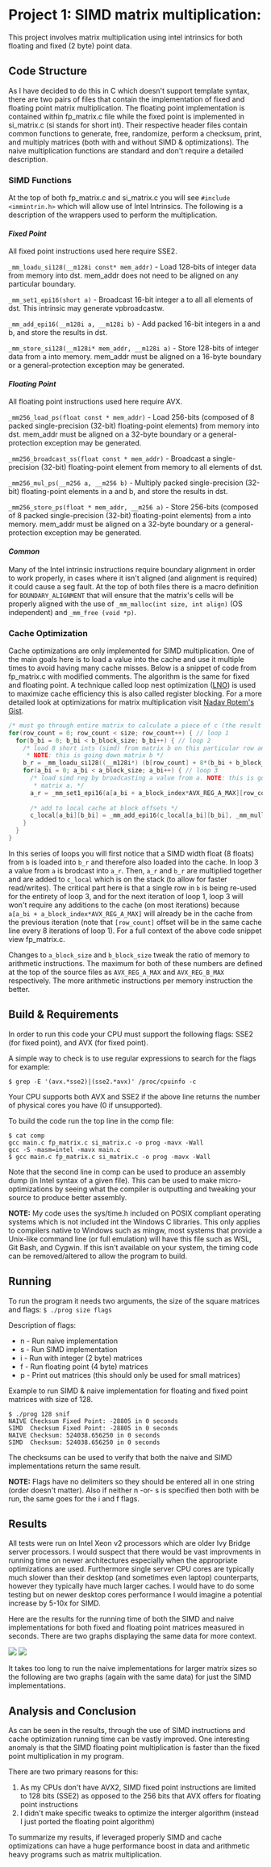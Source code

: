 # Project 1: SIMD matrix multiplication:
This project involves matrix multiplication using intel intrinsics for both floating and fixed (2 byte) point data.

## Code Structure
As I have decided to do this in C which doesn't support template syntax, there are two pairs of files that contain the implementation of fixed and floating point matrix multiplication.  The floating point implementation is contained within fp_matrix.c file while the fixed point is implemented in si_matrix.c (si stands for short int).  Their respective header files contain common functions to generate, free, randomize, perform a checksum, print, and multiply matrices (both with and without SIMD & optimizations).  The naive multiplication functions are standard and don't require a detailed description. 

### SIMD Functions
At the top of both fp_matrix.c and si_matrix.c you will see `#include <immintrin.h>` which will allow use of Intel Intrinsics.  The following is a description of the wrappers used to perform the multiplication.

#### _Fixed Point_
All fixed point instructions used here require SSE2.

`_mm_loadu_si128(__m128i const* mem_addr)` - Load 128-bits of integer data from memory into dst. mem_addr does not need to be aligned on any particular boundary.

`_mm_set1_epi16(short a)` - Broadcast 16-bit integer a to all all elements of dst. This intrinsic may generate vpbroadcastw.

`_mm_add_epi16(__m128i a, __m128i b)` - Add packed 16-bit integers in a and b, and store the results in dst.

`_mm_store_si128(__m128i* mem_addr, __m128i a)` - Store 128-bits of integer data from a into memory. mem_addr must be aligned on a 16-byte boundary or a general-protection exception may be generated.

#### _Floating Point_
All floating point instructions used here require AVX.

`_mm256_load_ps(float const * mem_addr)` - Load 256-bits (composed of 8 packed single-precision (32-bit) floating-point elements) from memory into dst. mem_addr must be aligned on a 32-byte boundary or a general-protection exception may be generated.

`_mm256_broadcast_ss(float const * mem_addr)` - Broadcast a single-precision (32-bit) floating-point element from memory to all elements of dst.

`_mm256_mul_ps(__m256 a, __m256 b)` - Multiply packed single-precision (32-bit) floating-point elements in a and b, and store the results in dst.

`_mm256_store_ps(float * mem_addr, __m256 a)` - Store 256-bits (composed of 8 packed single-precision (32-bit) floating-point elements) from a into memory. mem_addr must be aligned on a 32-byte boundary or a general-protection exception may be generated.

#### _Common_
Many of the Intel intrinsic instructions require boundary alignment in order to work properly, in cases where it isn't aligned (and alignment is required) it could cause a seg fault.  At the top of both files there is a macro definition for `BOUNDARY_ALIGNMENT` that will ensure that the matrix's cells will be properly aligned with the use of `_mm_malloc(int size, int align)` (OS independent) and `_mm_free (void *p)`.

### Cache Optimization
Cache optimizations are only implemented for SIMD multiplication.  One of the main goals here is to load a value into the cache and use it multiple times to avoid having many cache misses.  Below is a snippet of code from fp_matrix.c with modified comments.  The algorithm is the same for fixed and floating point.  A technique called loop nest optimization ([LNO](https://en.wikipedia.org/wiki/Loop_nest_optimization)) is used to maximize cache efficiency this is also called register blocking.  For a more detailed look at optimizations for matrix multiplication visit [Nadav Rotem's Gist](https://gist.github.com/nadavrot/5b35d44e8ba3dd718e595e40184d03f0).

```c
/* must go through entire matrix to calculate a piece of c (the result matrix) */
for(row_count = 0; row_count < size; row_count++) { // loop 1
  for(b_bi = 0; b_bi < b_block_size; b_bi++) { // loop 2
    /* load 8 short ints (simd) from matrix b on this particular row and block offset.
     * NOTE: this is going down matrix b */
    b_r = _mm_loadu_si128((__m128i*) (b[row_count] + 8*(b_bi + b_block_index * AVX_REG_B_MAX)));
    for(a_bi = 0; a_bi < a_block_size; a_bi++) { // loop 3
      /* load simd reg by broadcasting a value from a. NOTE: this is going across
       * matrix a. */
      a_r = _mm_set1_epi16(a[a_bi + a_block_index*AVX_REG_A_MAX][row_count]);
      
      /* add to local cache at block offsets */
      c_local[a_bi][b_bi] = _mm_add_epi16(c_local[a_bi][b_bi], _mm_mullo_epi16(a_r, b_r));
    }
  }
}
```

In this series of loops you will first notice that a SIMD width float (8 floats) from `b` is loaded into `b_r` and therefore also loaded into the cache.  In loop 3 a value from `a` is brodcast into `a_r`.  Then, `a_r` and `b_r` are multiplied together and are added to `c_local` which is on the stack (to allow for faster read/writes).  The critical part here is that a single row in `b` is being re-used for the entirety of loop 3, and for the next iteration of loop 1, loop 3 will won't require any additions to the cache (on most iterations) because `a[a_bi + a_block_index*AVX_REG_A_MAX]` will already be in the cache from the previous iteration (note that `[row_count]` offset will be in the same cache line every 8 iterations of loop 1).  For a full context of the above code snippet view fp_matrix.c.

Changes to `a_block_size` and `b_block_size` tweak the ratio of memory to arithmetic instructions.  The maximum for both of these numbers are defined at the top of the source files as `AVX_REG_A_MAX` and `AVX_REG_B_MAX` respectively.  The more arithmetic instructions per memory instruction the better.

## Build & Requirements
In order to run this code your CPU must support the following flags: SSE2 (for fixed point), and AVX (for fixed point).

A simple way to check is to use regular expressions to search for the flags for example:

`$ grep -E '(avx.*sse2)|(sse2.*avx)' /proc/cpuinfo -c`

Your CPU supports both AVX and SSE2 if the above line returns the number of physical cores you have (0 if unsupported).

To build the code run the top line in the comp file:
```
$ cat comp
gcc main.c fp_matrix.c si_matrix.c -o prog -mavx -Wall
gcc -S -masm=intel -mavx main.c
$ gcc main.c fp_matrix.c si_matrix.c -o prog -mavx -Wall
```
Note that the second line in comp can be used to produce an assembly dump (in Intel syntax of a given file).  This can be used to make micro-optimizations by seeing what the compiler is outputting and tweaking your source to produce better assembly.

**NOTE:** My code uses the sys/time.h included on POSIX compliant operating systems which is not included int the Windows C libraries.  This only applies to compilers native to Windows such as mingw, most systems that provide a Unix-like command line (or full emulation) will have this file such as WSL, Git Bash, and Cygwin.  If this isn't available on your system, the timing code can be removed/altered to allow the program to build.

## Running
To run the program it needs two arguments, the size of the square matrices and flags:  `$ ./prog size flags`

Description of flags:
* n - Run naive implementation
* s - Run SIMD implementation
* i - Run with integer (2 byte) matrices
* f - Run floating point (4 byte) matrices
* p - Print out matrices (this should only be used for small matrices)

Example to run SIMD & naive implementation for floating and fixed point matrices with size of 128.
```
$ ./prog 128 snif
NAIVE Checksum Fixed Point: -28805 in 0 seconds
SIMD  Checksum Fixed Point: -28805 in 0 seconds
NAIVE Checksum: 524038.656250 in 0 seconds
SIMD  Checksum: 524038.656250 in 0 seconds
```
The checksums can be used to verify that both the naive and SIMD implementations return the same result.

**NOTE:** Flags have no delimiters so they should be entered all in one string (order doesn't matter).  Also if neither n -or- s is specified then both with be run, the same goes for the i and f flags.

## Results
All tests were run on Intel Xeon v2 processors which are older Ivy Bridge server processors.  I would suspect that there would be vast improvments in running time on newer architectures especially when the appropriate optimizations are used.  Furthermore single server CPU cores are typically much slower than their desktop (and sometimes even laptop) counterparts, however they typically have much larger caches.  I would have to do some testing but on newer desktop cores performance I would imagine a potential increase by 5-10x for SIMD.

Here are the results for the running time of both the SIMD and naive implementations for both fixed and floating point matrices measured in seconds.  There are two graphs displaying the same data for more context.

![](images/line_simd_naive.png)
![](images/stack_simd_naive.png)

It takes too long to run the naive implementations for larger matrix sizes so the following are two graphs (again with the same data) for just the SIMD implementations.

## Analysis and Conclusion
As can be seen in the results, through the use of SIMD instructions and cache optimization running time can be vastly improved.  One interesting anomaly is that the SIMD floating point multiplication is faster than the fixed point multiplication in my program.

There are two primary reasons for this:
1. As my CPUs don't have AVX2, SIMD fixed point instructions are limited to 128 bits (SSE2) as opposed to the 256 bits that AVX offers for floating point instructions
2. I didn't make specific tweaks to optimize the interger algorithm (instead I just ported the floating point algorithm)

To summarize my results, if leveraged properly SIMD and cache optimizations can have a huge performance boost in data and arithmetic heavy programs such as matrix multiplication.
